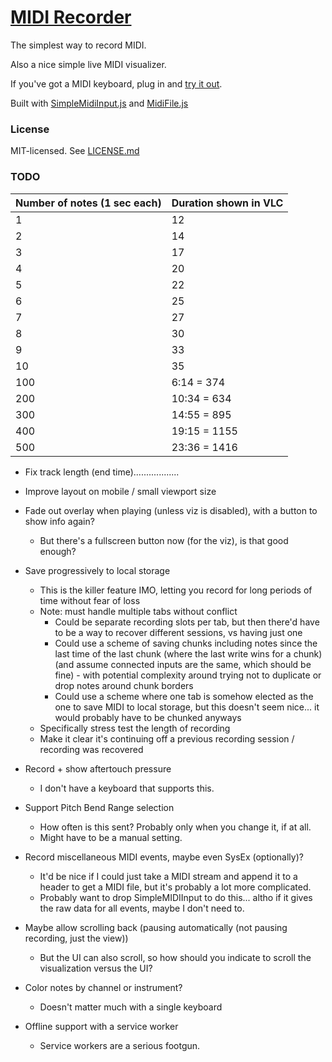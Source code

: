 # [MIDI Recorder][app]

The simplest way to record MIDI.

Also a nice simple live MIDI visualizer.

If you've got a MIDI keyboard, plug in and [try it out][app].

Built with [SimpleMidiInput.js](https://github.com/kchapelier/SimpleMidiInput.js) and [MidiFile.js](https://github.com/nfroidure/midifile)


### License

MIT-licensed. See [LICENSE.md](LICENSE.md)

### TODO


| Number of notes (1 sec each) | Duration shown in VLC |
|------------------------------|-----------------------|
| 1                            | 12                    |
| 2                            | 14                    |
| 3                            | 17                    |
| 4                            | 20                    |
| 5                            | 22                    |
| 6                            | 25                    |
| 7                            | 27                    |
| 8                            | 30                    |
| 9                            | 33                    |
| 10                           | 35                    |
| 100                          | 6:14 = 374            |
| 200                          | 10:34 = 634           |
| 300                          | 14:55 = 895           |
| 400                          | 19:15 = 1155          |
| 500                          | 23:36 = 1416          |

* Fix track length (end time)..................

* Improve layout on mobile / small viewport size

* Fade out overlay when playing (unless viz is disabled), with a button to show info again?
    - But there's a fullscreen button now (for the viz), is that good enough?

* Save progressively to local storage
    - This is the killer feature IMO, letting you record for long periods of time without fear of loss
    - Note: must handle multiple tabs without conflict
        - Could be separate recording slots per tab, but then there'd have to be a way to recover different sessions, vs having just one
        - Could use a scheme of saving chunks including notes since the last time of the last chunk (where the last write wins for a chunk) (and assume connected inputs are the same, which should be fine) - with potential complexity around trying not to duplicate or drop notes around chunk borders
        - Could use a scheme where one tab is somehow elected as the one to save MIDI to local storage, but this doesn't seem nice... it would probably have to be chunked anyways
    - Specifically stress test the length of recording
    - Make it clear it's continuing off a previous recording session / recording was recovered

* Record + show aftertouch pressure
    - I don't have a keyboard that supports this.

* Support Pitch Bend Range selection
    - How often is this sent? Probably only when you change it, if at all.
    - Might have to be a manual setting.

* Record miscellaneous MIDI events, maybe even SysEx (optionally)?
    - It'd be nice if I could just take a MIDI stream and append it to a header to get a MIDI file, but it's probably a lot more complicated.
    - Probably want to drop SimpleMIDIInput to do this... altho if it gives the raw data for all events, maybe I don't need to.

* Maybe allow scrolling back (pausing automatically (not pausing recording, just the view))
    - But the UI can also scroll, so how should you indicate to scroll the visualization versus the UI?

* Color notes by channel or instrument?
    - Doesn't matter much with a single keyboard

* Offline support with a service worker
    - Service workers are a serious footgun.

[app]: https://midi-recorder.web.app/
